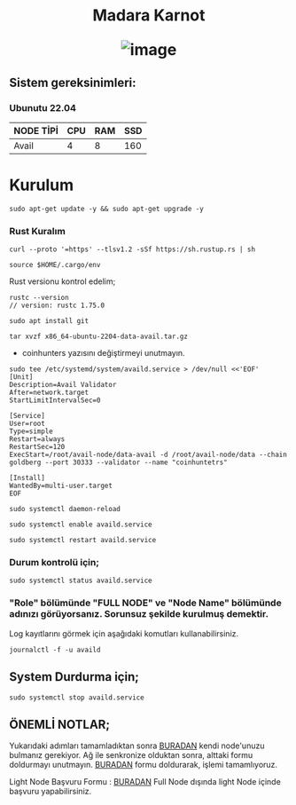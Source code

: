 <h1 align="center"> Madara  Karnot
  
![image](https://pbs.twimg.com/profile_banners/1508458204866486283/1687262602/1500x500)

## Sistem gereksinimleri:
### Ubunutu 22.04
NODE TİPİ | CPU     | RAM      | SSD     |
| ------------- | ------------- | ------------- | -------- |
| Avail  | 4         | 8         | 160  |
  

# Kurulum

```
sudo apt-get update -y && sudo apt-get upgrade -y
```
### Rust Kuralım
```
curl --proto '=https' --tlsv1.2 -sSf https://sh.rustup.rs | sh
```

```
source $HOME/.cargo/env
```
Rust versionu kontrol edelim;
```
rustc --version
// version: rustc 1.75.0
```

```
sudo apt install git
```
```
tar xvzf x86_64-ubuntu-2204-data-avail.tar.gz
```

* coinhunters yazısını değiştirmeyi unutmayın.
```
sudo tee /etc/systemd/system/availd.service > /dev/null <<'EOF'
[Unit]
Description=Avail Validator
After=network.target
StartLimitIntervalSec=0

[Service]
User=root
Type=simple
Restart=always
RestartSec=120
ExecStart=/root/avail-node/data-avail -d /root/avail-node/data --chain goldberg --port 30333 --validator --name "coinhuntetrs"

[Install]
WantedBy=multi-user.target
EOF
```
```
sudo systemctl daemon-reload
```
```
sudo systemctl enable availd.service
```
```
sudo systemctl restart availd.service
```
### Durum kontrolü için;

```
sudo systemctl status availd.service
```

### "Role" bölümünde "FULL NODE" ve "Node Name" bölümünde adınızı görüyorsanız. Sorunsuz şekilde kurulmuş demektir.

Log kayıtlarını görmek için aşağıdaki komutları kullanabilirsiniz.
```
journalctl -f -u availd
```
## System Durdurma için;
```
sudo systemctl stop availd.service
```
## ÖNEMLİ NOTLAR;
Yukarıdaki adımları tamamladıktan sonra [BURADAN](https://telemetry.avail.tools/#list/0xd12003ac837853b062aaccca5ce87ac4838c48447e41db4a3dcfb5bf312350c6) kendi node'unuzu bulmanız gerekiyor. Ağ ile senkronize olduktan sonra, alttaki formu doldurmayı unutmayın.
[BURADAN](https://docs.google.com/forms/d/e/1FAIpQLScvgXjSUmwPpUxf1s-MR2C2o5V79TSoud1dLPKVgeLiLFuyGQ/viewform) formu doldurarak, işlemi tamamlıyoruz.

Light Node Başvuru Formu : [BURADAN](https://docs.google.com/forms/d/e/1FAIpQLSeL6aXqz6vBbYEgD1cZKaQ4vwbN2o3Rxys-wKTuKySVR-oS8g/viewform) Full Node dışında light Node içinde başvuru yapabilirsiniz. 
